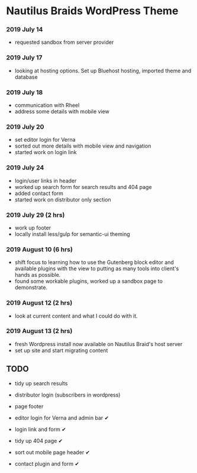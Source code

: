 Nautilus Braids WordPress Theme
===============================

### 2019 July 14

* requested sandbox from server provider

### 2019 July 17

* looking at hosting options. Set up Bluehost hosting, imported theme and database

### 2019 July 18

* communication with Rheel
* address some details with mobile view

### 2019 July 20

* set editor login for Verna
* sorted out more details with mobile view and navigation
* started work on login link

### 2019 July 24

* login/user links in header
* worked up search form for search results and 404 page
* added contact form
* started work on distributor only section

### 2019 July 29 (2 hrs)

* work up footer
* locally install less/gulp for semantic-ui theming

### 2019 August 10 (6 hrs)

* shift focus to learning how to use the Gutenberg block editor and available plugins with the view to putting as many tools into client's hands as possible.
* found some workable plugins, worked up a sandbox page to demonstrate.

### 2019 August 12 (2 hrs)

* look at current content and what I could do with it.

### 2019 August 13 (2 hrs)

* fresh Wordpress install now available on Nautilus Braid's host server
* set up site and start migrating content

## TODO

* tidy up search results
* distributor login (subscribers in wordpress)
* page footer

* editor login for Verna and admin bar ✔
* login link and form ✔
* tidy up 404 page ✔
* sort out mobile page header ✔
* contact plugin and form ✔
